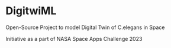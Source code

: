 # DigitwiML
 Open-Source Project to model Digital Twin of C.elegans in Space

 Initiative as a part of NASA Space Apps Challenge 2023
